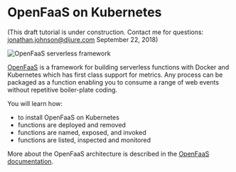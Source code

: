 # OpenFaaS on Kubernetes #

(This draft tutorial is under construction. Contact me for questions: jonathan.johnson@dijure.com  September 22, 2018)

<img src="/javajon/courses/kubernetes-serverless/openfaas/assets/openfaas.png" alt="OpenFaaS serverless framework">

[OpenFaaS](https://www.openfaas.com/) is a framework for building serverless functions with Docker and Kubernetes which has first class support for metrics. Any process can be packaged as a function enabling you to consume a range of web events without repetitive boiler-plate coding.

You will learn how:

- to install OpenFaaS on Kubernetes
- functions are deployed and removed
- functions are named, exposed, and invoked
- functions are listed, inspected and monitored

More about the OpenFaaS architecture is described in the [OpenFaaS documentation](https://docs.openfaas.com/).
